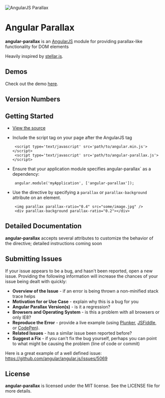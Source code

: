 ![AngularJS Parallax](https://raw.github.com/brettdonohoo/angular-parallax/master/images/ng-parallax.png)

# Angular Parallax

**angular-parallax** is an [AngularJS](http://angularjs.org/) module for providing parallax-like functionality for DOM elements

Heavily inspired by [stellar.js](http://markdalgleish.com/projects/stellar.js/).

Demos
-----

Check out the demo [here](http://brettdonohoo.com/angular-parallax/index.html).

Version Numbers
---------------

Getting Started
---------------

 * [View the source](http://brettdonohoo.com/angular-parallax/index.html)
 * Include the script tag on your page after the AngularJS tag

        <script type='text/javascript' src='path/to/angular.min.js'></script>
        <script type='text/javascript' src='path/to/angular-parallax.js'></script>

 * Ensure that your application module specifies angular-parallax` as a dependency:

        angular.module('myApplication', ['angular-parallax']);

 * Use the directive by specifying a `parallax` or `parallax-background` attribute on an element.

        <img parallax parallax-ratio="0.4" src="some/image.jpg" />
        <div parallax-background parallax-ratio="0.2"></div>

Detailed Documentation
----------------------

**angular-parallax** accepts several attributes to customize the behavior of the directive; detailed instructions coming soon

Submitting Issues
----------------------

If your issue appears to be a bug, and hasn't been reported, open a new issue.  Providing the following information will increase the chances of your issue being dealt with quickly:

* **Overview of the Issue** - if an error is being thrown a non-minified stack trace helps
* **Motivation for or Use Case** - explain why this is a bug for you
* **Angular Parallax Version(s)** - is it a regression?
* **Browsers and Operating System** - is this a problem with all browsers or only IE8?
* **Reproduce the Error** - provide a live example (using [Plunker](http://plnkr.co/),
 [JSFiddle](http://jsfiddle.net/), or [CodePen](http://codepen.io/)).
* **Related Issues** - has a similar issue been reported before?
* **Suggest a Fix** - if you can't fix the bug yourself, perhaps you can point to what might be
  causing the problem (line of code or commit)

Here is a great example of a well defined issue: https://github.com/angular/angular.js/issues/5069

License
-------

**angular-parallax** is licensed under the MIT license. See the LICENSE file for more details.
